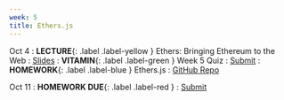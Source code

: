 ```yaml
---
week: 5
title: Ethers.js
---
```


Oct 4
: **LECTURE**{: .label .label-yellow } Ethers: Bringing Ethereum to the Web
  : [Slides](https://docs.google.com/presentation/d/12B-wEgeDtDDdLvox6G8h9HC9_-G9h4_SEOvdOFAs6Uk/edit#slide=id.g51da6455d5_0_0)
: **VITAMIN**{: .label .label-green } Week 5 Quiz
  : [Submit](https://docs.google.com/forms/d/1uUj4Qdkt95_a2_d23NXCnMyTK1g7xCdC_UukiXuZYrg)
: **HOMEWORK**{: .label .label-blue } Ethers.js
  : [GitHub Repo](https://github.com/BerkeleyBlockchain/fa23-dev-decal/tree/main/hw5-ethersjs)

Oct 11
: **HOMEWORK DUE**{: .label .label-red }
  : [Submit](https://www.gradescope.com/courses/608052/assignments/3510765)